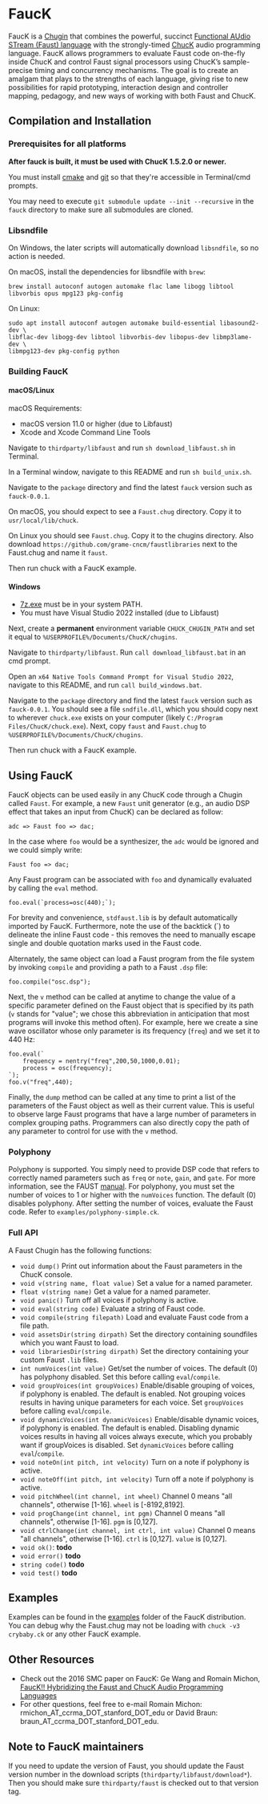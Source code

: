 # FaucK

FaucK is a [Chugin](https://github.com/ccrma/chugins) that combines the powerful, succinct [Functional AUdio STream (Faust) language](http://faust.grame.fr) with the strongly-timed [ChucK](http://chuck.stanford.edu) audio programming language. FaucK allows programmers to evaluate Faust code on-the-fly inside ChucK and control Faust signal processors using ChucK’s sample-precise timing and concurrency mechanisms. The goal is to create an amalgam that plays to the strengths of each language, giving rise to new possibilities for rapid prototyping, interaction design and controller mapping, pedagogy, and new ways of working with both Faust and ChucK. 

## Compilation and Installation

### Prerequisites for all platforms

**After fauck is built, it must be used with ChucK 1.5.2.0 or newer.**

You must install [cmake](https://cmake.org/download/) and [git](https://git-scm.com/downloads) so that they're accessible in Terminal/cmd prompts.

You may need to execute `git submodule update --init --recursive` in the `fauck` directory to make sure all submodules are cloned.

### Libsndfile

On Windows, the later scripts will automatically download `libsndfile`, so no action is needed.

On macOS, install the dependencies for libsndfile with `brew`:

```brew install autoconf autogen automake flac lame libogg libtool libvorbis opus mpg123 pkg-config```

On Linux:
```
sudo apt install autoconf autogen automake build-essential libasound2-dev \
libflac-dev libogg-dev libtool libvorbis-dev libopus-dev libmp3lame-dev \
libmpg123-dev pkg-config python
```

### Building FaucK

#### macOS/Linux

macOS Requirements:

* macOS version 11.0 or higher (due to Libfaust)
* Xcode and Xcode Command Line Tools

Navigate to `thirdparty/libfaust` and run `sh download_libfaust.sh` in Terminal.

In a Terminal window, navigate to this README and run `sh build_unix.sh`.

Navigate to the `package` directory and find the latest `fauck` version such as `fauck-0.0.1`.

On macOS, you should expect to see a `Faust.chug` directory. Copy it to `usr/local/lib/chuck`.

On Linux you should see `Faust.chug`. Copy it to the chugins directory. Also download `https://github.com/grame-cncm/faustlibraries` next to the Faust.chug and name it `faust`.

Then run chuck with a FaucK example.

#### Windows

* [7z.exe](https://www.7-zip.org/download.html) must be in your system PATH.
* You must have Visual Studio 2022 installed (due to Libfaust)

Next, create a **permanent** environment variable `CHUCK_CHUGIN_PATH` and set it equal to `%USERPROFILE%/Documents/ChucK/chugins`.

Navigate to `thirdparty/libfaust`. Run `call download_libfaust.bat` in an cmd prompt.

Open an `x64 Native Tools Command Prompt for Visual Studio 2022`, navigate to this README, and run `call build_windows.bat`.

Navigate to the `package` directory and find the latest `fauck` version such as `fauck-0.0.1`. You should see a file `sndfile.dll`, which you should copy next to wherever `chuck.exe` exists on your computer (likely `C:/Program Files/ChucK/chuck.exe`). Next, copy `faust` and `Faust.chug` to `%USERPROFILE%/Documents/ChucK/chugins`.

Then run chuck with a FaucK example.

## Using FaucK

FaucK objects can be used easily in any ChucK code through a Chugin called `Faust`. For example, a new `Faust` unit generator (e.g., an audio DSP effect that takes an input from ChucK) can be declared as follow:  

```chuck
adc => Faust foo => dac;
```

In the case where `foo` would be a synthesizer, the `adc` would be ignored and we could simply write:

```chuck
Faust foo => dac;
```

Any Faust program can be associated with `foo` and dynamically evaluated by calling the `eval` method.  

```chuck
foo.eval(`process=osc(440);`);
```

For brevity and convenience, `stdfaust.lib` is by default automatically imported by FaucK. Furthermore, note the use of the backtick (\`) to delineate the inline Faust code - this removes the need to manually escape single and double quotation marks used in the Faust code.

Alternately, the same object can load a Faust program from the file system by invoking `compile` and providing a path to a Faust `.dsp` file:

```chuck
foo.compile("osc.dsp");
```

Next, the `v` method can be called at anytime to change the value of a specific parameter defined on the Faust object that is specified by its path (`v` stands for "value"; we chose this abbreviation in anticipation that most programs will invoke this method often). For example, here we create a sine wave oscillator whose only parameter is its frequency (`freq`) and we set it to 440 Hz: 

```chuck
foo.eval(`
    frequency = nentry("freq",200,50,1000,0.01);
    process = osc(frequency);
`);
foo.v("freq",440);
```

Finally, the `dump` method can be called at any time to print a list of the parameters of the Faust object as well as their current value. This is useful to observe large Faust programs that have a large number of parameters in complex grouping paths. Programmers can also directly copy the path of any parameter to control for use with the `v` method.

### Polyphony

Polyphony is supported. You simply need to provide DSP code that refers to correctly named parameters such as `freq` or `note`, `gain`, and `gate`. For more information, see the FAUST [manual](https://faustdoc.grame.fr/manual/midi/#standard-polyphony-parameters). For polyphony, you must set the number of voices to 1 or higher with the `numVoices` function. The default (0) disables polyphony. After setting the number of voices, evaluate the Faust code. Refer to `examples/polyphony-simple.ck`.

### Full API

A Faust Chugin has the following functions:
* `void dump()` Print out information about the Faust parameters in the ChucK console.
* `void v(string name, float value)` Set a value for a named parameter.
* `float v(string name)` Get a value for a named parameter.
* `void panic()` Turn off all voices if polyphony is active.
* `void eval(string code)` Evaluate a string of Faust code.
* `void compile(string filepath)` Load and evaluate Faust code from a file path.
* `void assetsDir(string dirpath)` Set the directory containing soundfiles which you want Faust to load.
* `void librariesDir(string dirpath)` Set the directory containing your custom Faust `.lib` files.
* `int numVoices(int value)` Get/set the number of voices. The default (0) has polyphony disabled. Set this before calling `eval`/`compile`.
* `void groupVoices(int groupVoices)` Enable/disable grouping of voices, if polyphony is enabled. The default is enabled. Not grouping voices results in having unique parameters for each voice. Set `groupVoices` before calling `eval`/`compile`.
* `void dynamicVoices(int dynamicVoices)` Enable/disable dynamic voices, if polyphony is enabled. The default is enabled. Disabling dynamic voices results in having all voices always execute, which you probably want if groupVoices is disabled. Set `dynamicVoices` before calling `eval`/`compile`.
* `void noteOn(int pitch, int velocity)` Turn on a note if polyphony is active.
* `void noteOff(int pitch, int velocity)` Turn off a note if polyphony is active.
* `void pitchWheel(int channel, int wheel)` Channel 0 means "all channels", otherwise [1-16]. `wheel` is [-8192,8192].
* `void progChange(int channel, int pgm)` Channel 0 means "all channels", otherwise [1-16]. `pgm` is [0,127].
* `void ctrlChange(int channel, int ctrl, int value)` Channel 0 means "all channels", otherwise [1-16]. `ctrl` is [0,127]. `value` is [0,127].
* `void ok()`: **todo**
* `void error()` **todo**
* `string code()` **todo**
* `void test()` **todo**

## Examples

Examples can be found in the [examples](https://github.com/ccrma/chugins/tree/master/Faust/examples) folder of the FaucK distribution. You can debug why the Faust.chug may not be loading with `chuck -v3 crybaby.ck` or any other FaucK example.

## Other Resources

* Check out the 2016 SMC paper on FaucK: Ge Wang and Romain Michon, [FaucK!! Hybridizing the Faust and ChucK Audio Programming Languages](https://ccrma.stanford.edu/~rmichon/publications/doc/SMC16-fauck.pdf)
* For other questions, feel free to e-mail Romain Michon: rmichon_AT_ccrma_DOT_stanford_DOT_edu or David Braun: braun_AT_ccrma_DOT_stanford_DOT_edu.

## Note to FaucK maintainers

If you need to update the version of Faust, you should update the Faust version number in the download scripts (`thirdparty/libfaust/download*`). Then you should make sure `thirdparty/faust` is checked out to that version tag.
